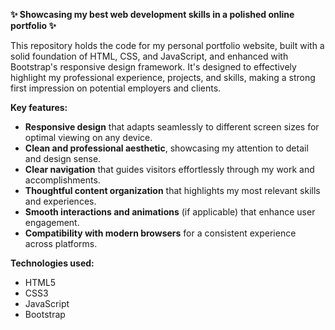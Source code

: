 **✨ Showcasing my best web development skills in a polished online portfolio ✨**

This repository holds the code for my personal portfolio website, built with a solid foundation of HTML, CSS, and JavaScript, and enhanced with Bootstrap's responsive design framework. It's designed to effectively highlight my professional experience, projects, and skills, making a strong first impression on potential employers and clients.

**Key features:**

- **Responsive design** that adapts seamlessly to different screen sizes for optimal viewing on any device.
- **Clean and professional aesthetic**, showcasing my attention to detail and design sense.
- **Clear navigation** that guides visitors effortlessly through my work and accomplishments.
- **Thoughtful content organization** that highlights my most relevant skills and experiences.
- **Smooth interactions and animations** (if applicable) that enhance user engagement.
- **Compatibility with modern browsers** for a consistent experience across platforms.

**Technologies used:**

- HTML5
- CSS3
- JavaScript
- Bootstrap

